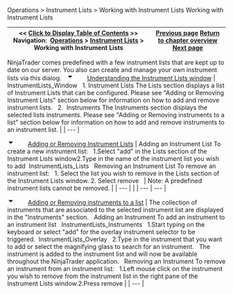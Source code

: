 ﻿
Operations > Instrument Lists > Working with Instrument Lists
Working with Instrument Lists

| << [Click to Display Table of Contents](working_with_instrument_lists.md) >> **Navigation:**     [Operations](operations-1.md) > [Instrument Lists](instrument_lists-1.md) > Working with Instrument Lists | [Previous page](instrument_lists-1.md) [Return to chapter overview](instrument_lists-1.md) [Next page](updating_splits_and_dividends-1.md) |
| --- | --- |
NinjaTrader comes predefined with a few instrument lists that are kept up to date on our server. You also can create and manage your own instrument lists via this dialog.
 
![tog_minus](tog_minus-1.gif)        [Understanding the Instrument Lists window](javascript:HMToggle('toggle','UnderstandingTheInstrumentListsWindow','UnderstandingTheInstrumentListsWindow_ICON'))
| InstrumentLists_Window   1. Instrument Lists The Lists section displays a list of Instrument Lists that can be configured. Please see "Adding or Removing Instrument Lists" section below for information on how to add and remove instrument lists.   2.  Instruments The Instruments section displays the selected lists instruments. Please see "Adding or Removing instruments to a list" section below for information on how to add and remove instruments to an instrument list. |
| --- |

![tog_minus](tog_minus-1.gif)        [Adding or Removing Instrument Lists](javascript:HMToggle('toggle','AddingOrRemovingInstrumentLists','AddingOrRemovingInstrumentLists_ICON'))
| Adding an Instrument List To create a new instrument list:   1.Select "add" in the Lists section of the Instrument Lists window2.Type in the name of the instrument list you wish to add  InstrumentLists_Lists   Removing an Instrument List To remove an instrument list:   1. Select the list you wish to remove in the Lists section of the Instrument Lists window.  2. Select remove     | Note: A predefined instrument lists cannot be removed. | | --- | |
| --- | --- |

![tog_minus](tog_minus-1.gif)        [Adding or Removing instruments to a list](javascript:HMToggle('toggle','AddingOrRemovingInstrumentsToAList','AddingOrRemovingInstrumentsToAList_ICON'))
| The collection of instruments that are associated to the selected instrument list are displayed in the "Instruments" section.    Adding an Instrument To add an instrument to an instrument list   InstrumentLists_Instruments   1.Start typing on the keyboard or select "add" for the overlay instrument selector to be triggered.  InstrumentLists_Overlay   2.Type in the instrument that you want to add or select the magnifying glass to search for an instrument.   The instrument is added to the instrument list and will now be available throughout the NinjaTrader application.    Removing an Instrument To remove an instrument from an instrument list:   1.Left mouse click on the instrument you wish to remove from the instrument list in the right pane of the Instrument Lists window.2.Press remove |
| --- |
